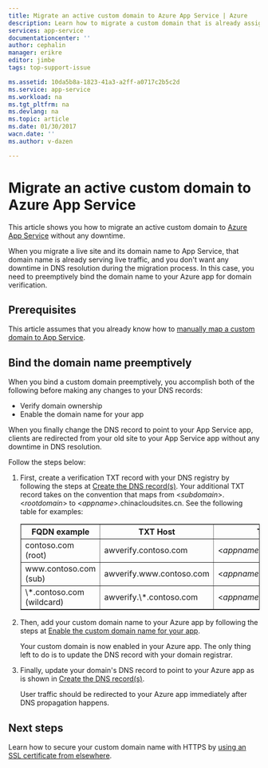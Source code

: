 ```yaml
---
title: Migrate an active custom domain to Azure App Service | Azure
description: Learn how to migrate a custom domain that is already assigned to a live site to your app in Azure App Service without any downtime.
services: app-service
documentationcenter: ''
author: cephalin
manager: erikre
editor: jimbe
tags: top-support-issue

ms.assetid: 10da5b8a-1823-41a3-a2ff-a0717c2b5c2d
ms.service: app-service
ms.workload: na
ms.tgt_pltfrm: na
ms.devlang: na
ms.topic: article
ms.date: 01/30/2017
wacn.date: ''
ms.author: v-dazen

---
```

# Migrate an active custom domain to Azure App Service

This article shows you how to migrate an active custom domain to [Azure App Service](../app-service/app-service-value-prop-what-is.md) without any downtime.

When you migrate a live site and its domain name to App Service, that domain name is already serving live traffic, and you don't want any downtime in DNS resolution during
the migration process. In this case, you need to preemptively bind the domain name to your Azure app for domain verification. 

## Prerequisites

This article assumes that you already know how to [manually map a custom domain to App Service](web-sites-custom-domain-name.md).

## Bind the domain name preemptively

When you bind a custom domain preemptively, you accomplish both of the following before making any changes to
your DNS records:

- Verify domain ownership
- Enable the domain name for your app

When you finally change the DNS record to point to your App Service app, clients are redirected from your old site
to your App Service app without any downtime in DNS resolution.

Follow the steps below:

1. First, create a verification TXT record with your DNS registry by following the steps at [Create the DNS record(s)](web-sites-custom-domain-name.md#createdns).
Your additional TXT record takes on the convention that maps from &lt;*subdomain*>.&lt;*rootdomain*> to &lt;*appname*>.chinacloudsites.cn.
See the following table for examples:  

    <table cellspacing="0" border="1">
    <tr>
    <th>FQDN example</th>
    <th>TXT Host</th>
    <th>TXT Value</th>
    </tr>
    <tr>
    <td>contoso.com (root)</td>
    <td>awverify.contoso.com</td>
    <td>&lt;<i>appname</i>>.chinacloudsites.cn</td>
    </tr>
    <tr>
    <td>www.contoso.com (sub)</td>
    <td>awverify.www.contoso.com</td>
    <td>&lt;<i>appname</i>>.chinacloudsites.cn</td>
    </tr>
    <tr>
    <td>\*.contoso.com (wildcard)</td>
    <td>awverify.\*.contoso.com</td>
    <td>&lt;<i>appname</i>>.chinacloudsites.cn</td>
    </tr>
    </table>

2. Then, add your custom domain name to your Azure app by following the steps at [Enable the custom domain name for your app](web-sites-custom-domain-name.md#enable).

    Your custom domain is now enabled in your Azure app. The only thing left to do is to update the DNS record with your domain registrar.

3. Finally, update your domain's DNS record to point to your Azure app as is shown in [Create the DNS record(s)](web-sites-custom-domain-name.md#createdns). 

    User traffic should be redirected to your Azure app immediately after DNS propagation happens.

## Next steps
Learn how to secure your custom domain name with HTTPS by [using an SSL certificate from elsewhere](web-sites-configure-ssl-certificate.md).